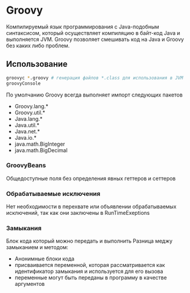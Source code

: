 # Groovy

Компилируемый язык программирования с Java-подобным синтаксисом, который осуществляет компиляцию в байт-код Java и выполняется JVM. Groovy позволяет смешивать код на Java и Groovy без каких либо проблем.

## Использование

```bash
groovyc *.groovy # генерация файлов *.class для использования в JVM
groovyConsole
```

По умолчанию Groovy всегда выполняет импорт следующих пакетов

- Groovy.lang.*
- Groovy.util.*
- Java.lang.*
- Java.util.*
- Java.net.*
- Java.io.*
- java.math.BigInteger
- java.math.BigDecimal

### GroovyBeans

Общедоступные поля без определения явных геттеров и сеттеров

### Обрабатываемые исключения

Нет необходимости в перехвате или объявлении обрабатываемых исключений, так как они заключены в RunTimeExeptions

### Замыкания

Блок кода который можно передать и выполнить
Разница меджу замыканием и методом:
- Анонимные блоки кода
- присваивается переменной, которая рассматривается как идентификатор замыкания и используется для его вызова
- переменные могут быть переданы в программу в качестве аргументов

